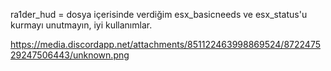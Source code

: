 ra1der_hud = dosya içerisinde verdiğim esx_basicneeds ve esx_status'u kurmayı unutmayın, iyi kullanımlar.


https://media.discordapp.net/attachments/851122463998869524/872247529247506443/unknown.png
